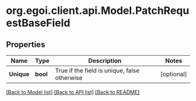 
# org.egoi.client.api.Model.PatchRequestBaseField

## Properties

Name | Type | Description | Notes
------------ | ------------- | ------------- | -------------
**Unique** | **bool** | True if the field is unique, false otherwise | [optional] 

[[Back to Model list]](../README.md#documentation-for-models)
[[Back to API list]](../README.md#documentation-for-api-endpoints)
[[Back to README]](../README.md)


